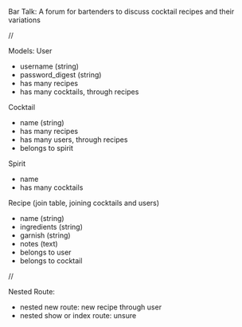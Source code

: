 Bar Talk: A forum for bartenders to discuss cocktail recipes and their variations

//

Models:
User
- username (string)
- password_digest (string)
- has many recipes
- has many cocktails, through recipes

<!-- - has many comments
- has many recipes through comments -->


Cocktail
- name (string)
- has many recipes
- has many users, through recipes
- belongs to spirit

Spirit
- name
- has many cocktails
<!-- I want to show all cocktails organized by Spirit
    so, do I need a Spirit model?
    or can I do this in Cocktails#index?
    Or both? (access Spirit.all in Cocktails#index) -->

Recipe (join table, joining cocktails and users) 
- name (string)
- ingredients (string)
- garnish (string)
- notes (text)
- belongs to user
- belongs to cocktail

<!-- - has many comments
- has many users through comments -->


<!-- Comment? (join table? joining users and recipes)
 - content (text)
 - belongs to user
 - belongs to recipe -->


//

 Nested Route:
- nested new route: new recipe through user
- nested show or index route: unsure